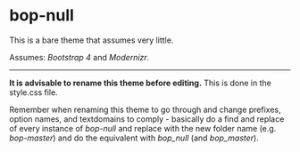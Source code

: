 # bop-null
This is a bare theme that assumes very little.

Assumes: *Bootstrap 4* and *Modernizr*.

----

**It is advisable to rename this theme before editing.** This is done in the style.css file.

Remember when renaming this theme to go through and change prefixes, option names, and textdomains to comply - basically do a find and replace of every instance of *bop-null* and replace with the new folder name (e.g. *bop-master*) and do the equivalent with *bop_null* (and *bop_master*).
